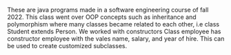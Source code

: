 These are java programs made in a software engineering course of fall 2022. 
This class went over OOP concepts such as inheritance and polymorphism where many classes became related to each other, i.e class Student extends Person. 
We worked with constructors Class employee has constructor employee with the vales name, salary, and year of hire. This can be used to create customized subclasses.
